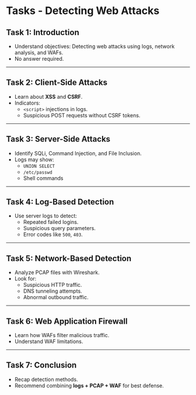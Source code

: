
# Tasks - Detecting Web Attacks

## Task 1: Introduction
- Understand objectives: Detecting web attacks using logs, network analysis, and WAFs.
- No answer required.

---

## Task 2: Client-Side Attacks
- Learn about **XSS** and **CSRF**.
- Indicators:
  - `<script>` injections in logs.
  - Suspicious POST requests without CSRF tokens.

---

## Task 3: Server-Side Attacks
- Identify SQLi, Command Injection, and File Inclusion.
- Logs may show:
  - `UNION SELECT`
  - `/etc/passwd`
  - Shell commands

---

## Task 4: Log-Based Detection
- Use server logs to detect:
  - Repeated failed logins.
  - Suspicious query parameters.
  - Error codes like `500`, `403`.

---

## Task 5: Network-Based Detection
- Analyze PCAP files with Wireshark.
- Look for:
  - Suspicious HTTP traffic.
  - DNS tunneling attempts.
  - Abnormal outbound traffic.

---

## Task 6: Web Application Firewall
- Learn how WAFs filter malicious traffic.
- Understand WAF limitations.

---

## Task 7: Conclusion
- Recap detection methods.
- Recommend combining **logs + PCAP + WAF** for best defense.
